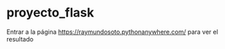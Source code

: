# proyecto_flask
 

 Entrar a la página https://raymundosoto.pythonanywhere.com/ para ver el resultado
